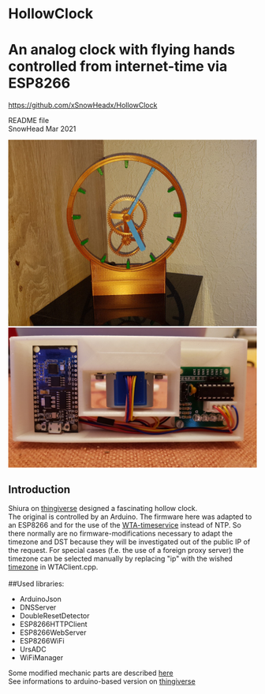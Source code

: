 # HollowClock
# An analog clock with flying hands controlled from internet-time via ESP8266 
https://github.com/xSnowHeadx/HollowClock

README file  
SnowHead Mar 2021  

![Clock](pictures/clock.jpg)
![Stand](pictures/stand.jpg)

## Introduction
Shiura on [thingiverse](https://www.thingiverse.com/thing:4781365) designed a fascinating hollow clock.<br>
The original is controlled by an Arduino. The firmware here was adapted to an ESP8266 and for the use of the [WTA-timeservice](http://worldtimeapi.org) instead of NTP. So there normally are no firmware-modifications necessary to adapt the timezone and DST because they will be investigated out of the public IP of the request. For special cases (f.e. the use of a foreign proxy server) the timezone can be selected manually by replacing "ip" with the wished [timezone](http://worldtimeapi.org/timezone) in WTAClient.cpp.<br>
<br>
##Used libraries:<br>
- ArduinoJson<br>
- DNSServer<br>
- DoubleResetDetector<br>
- ESP8266HTTPClient<br>
- ESP8266WebServer<br>
- ESP8266WiFi<br>
- UrsADC<br>
- WiFiManager<br> 

Some modified mechanic parts are described [here](https://www.prusaprinters.org/prints/140533-hollow-clock-remix-uses-internet-time-with-esp8266)<br>
See informations to arduino-based version on [thingiverse](https://www.thingiverse.com/thing:4781365)
